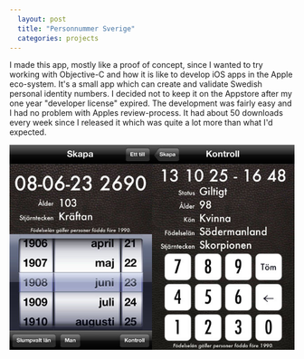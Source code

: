 ```yaml
---
  layout: post
  title: "Personnummer Sverige"
  categories: projects
---
```


I made this app, mostly like a proof of concept, since I wanted to try working with Objective-C and how it is like to develop iOS apps in the Apple eco-system. It's a small app which can create and validate Swedish personal identity numbers. I decided not to keep it on the Appstore after my one year "developer license" expired. The development was fairly easy and I had no problem with Apples review-process. It had about 50 downloads every week since I released it which was quite a lot more than what I'd expected.

![personnummer](/images/projects/personnummer.jpg)